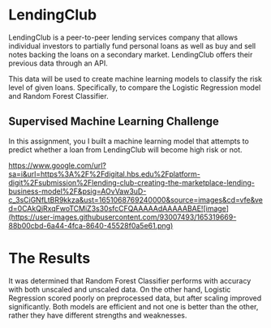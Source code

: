# LendingClub

LendingClub is a peer-to-peer lending services company that allows individual investors to partially fund personal loans as well as buy and sell notes backing the loans on a secondary market. LendingClub offers their previous data through an API.

This data will be used to create machine learning models to classify the risk level of given loans. Specifically, to compare the Logistic Regression model and Random Forest Classifier.

## Supervised Machine Learning Challenge
In this assignment, you I built a machine learning model that attempts to predict whether a loan from LendingClub will become high risk or not.

https://www.google.com/url?sa=i&url=https%3A%2F%2Fdigital.hbs.edu%2Fplatform-digit%2Fsubmission%2Flending-club-creating-the-marketplace-lending-business-model%2F&psig=AOvVaw3uD-c_3sCiGNfLtBR9kkza&ust=1651068769240000&source=images&cd=vfe&ved=0CAkQjRxqFwoTCMiZ3s30sfcCFQAAAAAdAAAAABAE![image](https://user-images.githubusercontent.com/93007493/165319669-88b00cbd-6a44-4fca-8640-45528f0a5e61.png)


# The Results

It was determined that Random Forest Classifier performs with accuracy with both unscaled and unscaled data. On the other hand, Logistic Regression scored poorly on preprocessed data, but after scaling improved significantly. Both models are efficient and not one is better than the other, rather they have different strengths and weaknesses.
